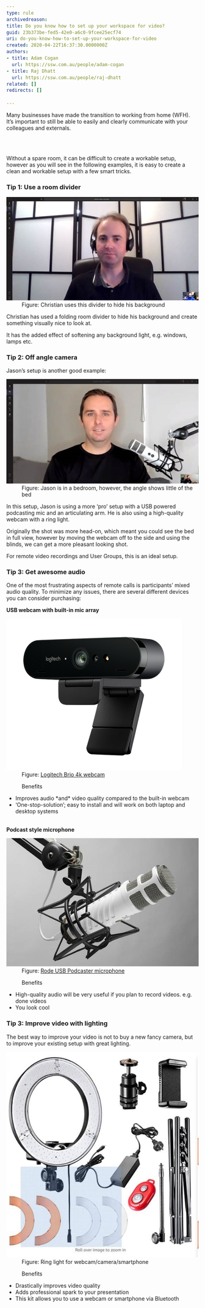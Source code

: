 ```yaml
---
type: rule
archivedreason: 
title: Do you know how to set up your workspace for video?
guid: 23b373be-fed5-42e0-a6c0-9fcee25ecf74
uri: do-you-know-how-to-set-up-your-workspace-for-video
created: 2020-04-22T16:37:30.0000000Z
authors:
- title: Adam Cogan
  url: https://ssw.com.au/people/adam-cogan
- title: Raj Dhatt
  url: https://ssw.com.au/people/raj-dhatt
related: []
redirects: []

---
```



<p class="ssw15-rteElement-P">​Many businesses have made the transition to working from home (WFH). It’s important to still be able to easily and clearly communicate with your colleagues and externals. ​<br></p>
<br><excerpt class='endintro'></excerpt><br>
<p class="ssw15-rteElement-P">​Without a spare room, it can be difficult to create a workable setup, however as you will see in the following examples, it is easy to create a clean and workable setup with a few smart tricks.​​<br></p><h3 class="ssw15-rteElement-H3">Tip 1: Use a room divider​​<br></h3><dl class="image"><dt> 
      <img src="room-divider.jpg" alt="room-divider.jpg" /> 
   </dt><dd>Figure: Christian uses this divider to hide his background</dd></dl><p class="ssw15-rteElement-P">Christian has used a folding room divider to hide his background and create something visually nice to look at.​​​<br></p><p class="ssw15-rteElement-P">It has the added effect of softening any background light, e.g. windows, lamps etc.​<br></p><h3 class="ssw15-rteElement-H3">Tip 2: Off angle camera​​<br></h3><p>Jason’s setup is another good example:</p><dl class="image"><dt> 
      <img src="jason-angle-bed.jpg" alt="jason-angle-bed.jpg" /> 
   </dt><dd>Figure: Jason is in a bedroom, however, the angle shows little of the bed</dd></dl><p class="ssw15-rteElement-P">In this setup, Jason is using a more ‘pro’ setup with a USB powered podcasting mic and an articulating arm. He is also using a high-quality webcam with a ring light.​<br></p><p class="ssw15-rteElement-P">Originally the shot was more head-on, which meant you could see the bed in full view, however by moving the webcam off to the side and using the blinds, we can get a more pleasant looking shot.​​<br></p><p class="ssw15-rteElement-P">For remote video recordings and User Groups, this is an ideal setup.​​<br></p><h3 class="ssw15-rteElement-H3">Tip 3: Get awesome audio​​<br></h3><p class="ssw15-rteElement-P">One of the most frustrating aspects of remote calls is participants’ mixed audio quality. To minimize any issues, there are several different devices you can consider purchasing:​​​​<br></p><p></p><p>
   <b>​USB webcam with built-in mic array</b></p><dl class="image"><dt> 
      <img src="logitech-brio.png" alt="logitech-brio.png" /> 
   </dt><dd>Figure: 
      <a href="https://www.logitech.com/en-au/product/brio#specification-tabular">Logitech Brio 4k webcam​</a><br></dd></dl><div><dd class="ssw15-rteElement-FigureGood">Benefits<br></dd><ul><li>Improves audio *and* video quality compared to the built-in webcam</li><li>‘One-stop-solution’; easy to install and will work on both laptop and desktop systems<br></li></ul><div>
      <br>
   </div><div>
      <b>Podcast style microphone</b><br> 
      <dl class="image"><dt> 
            <img src="rode-podcaster.jpg" alt="rode-podcaster.jpg" /> 
         </dt><dd>Figure: 
            <a href="http://www.rode.com/microphones/podcaster">Rode USB Podcaster microphone</a><span style="color:#444444;">​</span></dd></dl><div><dd class="ssw15-rteElement-FigureGood">Benefits​<br></dd><ul><li>High-quality audio will be very useful if you plan to record videos. e.g. done videos</li><li>You look cool</li></ul><h3 class="ssw15-rteElement-H3">Tip 3: Improve video with lighting​​<br></h3><p>The best way to improve your video is not to buy a new fancy camera, but to improve your existing setup with great lighting.</p><dl class="image"><dt><img src="ring-light.jpg" alt="ring-light.jpg" /></dt><dd>Figure: Ring light for webcam/camera/smartphone​<br></dd></dl><div><dd class="ssw15-rteElement-FigureGood">Benefits​​<br></dd><ul><li>Drastically improves video quality</li><li>Adds professional spark to your presentation</li><li>This kit allows you to use a webcam or smartphone via Bluetooth<br></li></ul><p></p></div></div></div></div>


